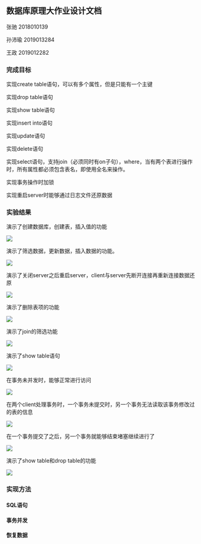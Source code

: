 ## 数据库原理大作业设计文档

张驰 2018010139

孙沛瑜 2019013284

王政 2019012282

### 完成目标

实现create table语句，可以有多个属性，但是只能有一个主键

实现drop table语句

实现show table语句

实现insert into语句

实现update语句

实现delete语句

实现select语句，支持join（必须同时有on子句），where，当有两个表进行操作时，所有属性都必须包含表名，即使用全名来操作。

实现事务操作时加锁

实现重启server时能够通过日志文件还原数据

### 实验结果

演示了创建数据库，创建表，插入值的功能

![](1.png)

演示了筛选数据，更新数据，插入数据的功能。

![](2.png)

演示了关闭server之后重启server，client与server先断开连接再重新连接数据还原

![](3.png)

演示了删除表项的功能

![](4.png)

演示了join的筛选功能

![](5.png)

演示了show table语句

![](6.png)

在事务未并发时，能够正常进行访问

![](8.png)

在两个client处理事务时，一个事务未提交时，另一个事务无法读取该事务修改过的表的信息

![](9.png)

在一个事务提交了之后，另一个事务就能够结束堵塞继续进行了

![](10.png)

演示了show table和drop table的功能

![](11.png)

### 实现方法

#### SQL语句

#### 事务并发

#### 恢复数据


